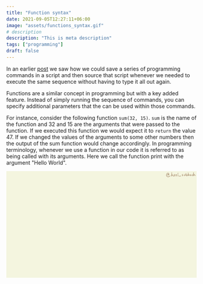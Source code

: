 ```yaml
---
title: "Function syntax"
date: 2021-09-05T12:27:11+06:00
image: "assets/functions_syntax.gif"
# description
description: "This is meta description"
tags: ["programming"]
draft: false
---
```

In an earlier [post](https://www.illustratedbytes.com/blog/series_intro_to_r/02-second_post/) we saw how we could save a series of programming commands in a script and then source that script whenever we needed to execute the same sequence without having to type it all out again.

Functions are a similar concept in programming but with a key added feature. Instead of simply running the sequence of commands, you can specify additional parameters that the can be used within those commands.

For instance, consider the following function `sum(32, 15)`. `sum` is the name of the function and 32 and 15 are the arguments that were passed to the function. If we executed this function we would expect it to `return` the value 47. If we changed the values of the arguments to some other numbers then the output of the sum function would change accordingly. In programming terminology, whenever we use a function in our code it is referred to as being called with its arguments. Here we call the function print with the argument "Hello World".

![](assets/functions_syntax.gif)<!-- -->